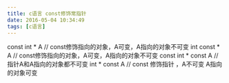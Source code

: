 ```yaml
---
title: c语言 const修饰常指针
date: 2016-05-04 10:34:49
tags: [c语言]
---
```


const int * A // const修饰指向的对象，A可变，A指向的对象不可变
int const * A // const修饰指向的对象，A可变，A指向的对象不可变
const int * const A // 指针A和A指向的对象都不可变 
int * const A  // const 修饰指针 ，A不可变 A指向的对象可变